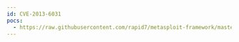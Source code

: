 ```yaml
---
id: CVE-2013-6031
pocs:
  - https://raw.githubusercontent.com/rapid7/metasploit-framework/master/modules/auxiliary/gather/huawei_wifi_info.rb
---
```

